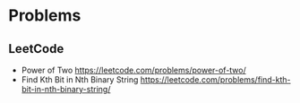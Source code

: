 # Problems
## LeetCode
- Power of Two https://leetcode.com/problems/power-of-two/
- Find Kth Bit in Nth Binary String https://leetcode.com/problems/find-kth-bit-in-nth-binary-string/

